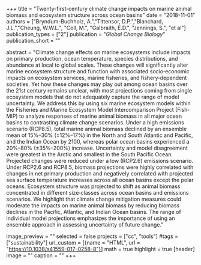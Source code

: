 +++
title = "Twenty-first-century climate change impacts on marine animal biomass and ecosystem structure across ocean basins"
date = "2018-11-01"
authors = ["Bryndum-Buchholz, A.","Tittensor, D.P.","Blanchard, J.L.","Cheung, W.W.L.", "Coll, M.", "Galbraith, E.D.", "Jennings, S.", "et al"]
publication_types = ["2"]
publication = "_Global Change Biology_"
publication_short = ""

abstract = "Climate change effects on marine ecosystems include impacts on primary production, ocean temperature, species distributions, and abundance at local to global scales. These changes will significantly alter marine ecosystem structure and function with associated socio‐economic impacts on ecosystem services, marine fisheries, and fishery‐dependent societies. Yet how these changes may play out among ocean basins over the 21st century remains unclear, with most projections coming from single ecosystem models that do not adequately capture the range of model uncertainty. We address this by using six marine ecosystem models within the Fisheries and Marine Ecosystem Model Intercomparison Project (Fish‐MIP) to analyze responses of marine animal biomass in all major ocean basins to contrasting climate change scenarios. Under a high emissions scenario (RCP8.5), total marine animal biomass declined by an ensemble mean of 15%–30% (±12%–17%) in the North and South Atlantic and Pacific, and the Indian Ocean by 2100, whereas polar ocean basins experienced a 20%–80% (±35%–200%) increase. Uncertainty and model disagreement were greatest in the Arctic and smallest in the South Pacific Ocean. Projected changes were reduced under a low (RCP2.6) emissions scenario. Under RCP2.6 and RCP8.5, biomass projections were highly correlated with changes in net primary production and negatively correlated with projected sea surface temperature increases across all ocean basins except the polar oceans. Ecosystem structure was projected to shift as animal biomass concentrated in different size‐classes across ocean basins and emissions scenarios. We highlight that climate change mitigation measures could moderate the impacts on marine animal biomass by reducing biomass declines in the Pacific, Atlantic, and Indian Ocean basins. The range of individual model projections emphasizes the importance of using an ensemble approach in assessing uncertainty of future change."

image_preview = ""
selected = false
projects = ["cc", "tools"]
#tags = ["sustainability"]
url_custom = [{name = "HTML", url = "https://10.1038/s41559-017-0258-8"}]
math = true
highlight = true
[header]
image = ""
caption = ""
+++


